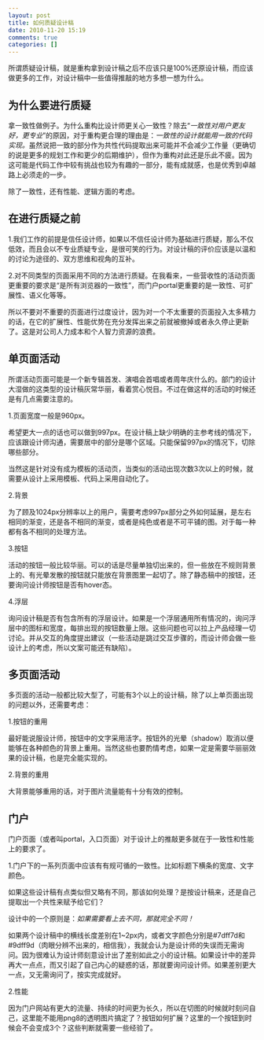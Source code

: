 ```yaml
---
layout: post
title: 如何质疑设计稿
date: 2010-11-20 15:19
comments: true
categories: []
---
```

所谓质疑设计稿，就是重构拿到设计稿之后不应该只是100%还原设计稿，而应该做更多的工作，对设计稿中一些值得推敲的地方多想一想为什么。
<h2>为什么要进行质疑</h2>
拿一致性做例子。为什么重构比设计师更关心一致性？除去“<em>一致性对用户更友好，更专业</em>”的原因，对于重构更合理的理由是：<em>一致性的设计就能用一致的代码实现。</em>虽然说把一致的部分作为共性代码提取出来可能并不会减少工作量（更确切的说是更多的规划工作和更少的后期维护），但作为重构对此还是乐此不疲。因为这可能是代码工作中较有挑战也较为有趣的一部分，能有成就感，也是优秀到卓越路上必须走的一步。

除了一致性，还有性能、逻辑方面的考虑。
<h2>在进行质疑之前</h2>
1.我们工作的前提是信任设计师，如果以不信任设计师为基础进行质疑，那么不仅低效，而且会以不专业质疑专业，是很可笑的行为。对设计稿的评价应该是以温和的讨论为途径的、双方思维和视角的互补。

2.对不同类型的页面采用不同的方法进行质疑。在我看来，一些营收性的活动页面更重要的要求是“是所有浏览器的一致性”，而门户portal更重要的是一致性、可扩展性、语义化等等。

所以不要对不重要的页面进行过度设计，因为对一个不太重要的页面投入太多精力的话，在它的扩展性、性能优势在充分发挥出来之前就被撤掉或者永久停止更新了。这是对公司人力成本和个人智力资源的浪费。
<h2>单页面活动</h2>
所谓活动页面可能是一个新专辑首发、演唱会首唱或者周年庆什么的。部门的设计大湿做的这类型的设计稿灰常华丽，看着赏心悦目。不过在做这样的活动的时候还是有几点需要注意的。

1.页面宽度一般是960px。

希望更大一点的话也可以做到997px。在设计稿上缺少明确的主参考线的情况下，应该跟设计师沟通，需要居中的部分是哪个区域。只能保留997px的情况下，切除哪些部分。

当然这是针对没有成为模板的活动页，当类似的活动出现次数3次以上的时候，就需要从设计上采用模板、代码上采用自动化了。

2.背景

为了顾及1024px分辨率以上的用户，需要考虑997px部分之外如何延展，是左右相同的渐变，还是各不相同的渐变，或者是纯色或者是不可平铺的图。对于每一种都有各不相同的处理方法。

3.按钮

活动的按钮一般比较华丽。可以的话是尽量单独切出来的，但一些放在不规则背景上的、有光晕发散的按钮就只能放在背景图里一起切了。除了静态稿中的按钮，还要询问设计师按钮是否有hover态。

4.浮层

询问设计稿是否有包含所有的浮层设计。如果是一个浮层通用所有情况的，询问浮层中的图标和宽度，每排出现的按钮数量上限。这些问题也可以拉上产品经理一切讨论。并从交互的角度提出建议（一些活动是跳过交互步骤的，而设计师会做一些设计上的考虑，所以文案可能还有缺陷）。
<h2>多页面活动</h2>
多页面的活动一般都比较大型了，可能有3个以上的设计稿，除了以上单页面出现的问题以外，还需要考虑：

1.按钮的重用

最好能说服设计师，按钮中的文字采用活字。按钮外的光晕（shadow）取消以便能够在各种颜色的背景上重用。当然这些也要酌情考虑，如果一定是需要华丽丽效果的设计稿，也是完全能实现的。

2.背景的重用

大背景能够重用的话，对于图片流量能有十分有效的控制。
<h2>门户</h2>
门户页面（或者叫portal，入口页面）对于设计上的推敲更多就在于一致性和性能上的要求了。

1.门户下的一系列页面中应该有有规可循的一致性。比如标题下横条的宽度、文字颜色。

如果这些设计稿有点类似但又略有不同，那该如何处理？是按设计稿来，还是自己提取出一个共性来赋予给它们？

设计中的一个原则是：<em>如果需要看上去不同，那就完全不同！</em>

如果两个设计稿中的横线长度差别在1~2px内，或者文字颜色分别是#7dff7d和#9dff9d（肉眼分辨不出来的，相信我），我就会认为是设计师的失误而无需询问。因为很难认为设计师刻意设计出了差别如此之小的设计稿。如果设计中的差异再大一点点，而又引起了自己内心的疑惑的话，那就要询问设计师。如果差别更大一点，又无需询问了，按实完成就好。

2.性能

因为门户网站有更大的流量、持续的时间更为长久，所以在切图的时候就时刻问自己，这里能不能用png8的透明图片搞定了？按钮如何扩展？这里的一个按钮到时候会不会变成3个？这些判断就需要一些经验了。
